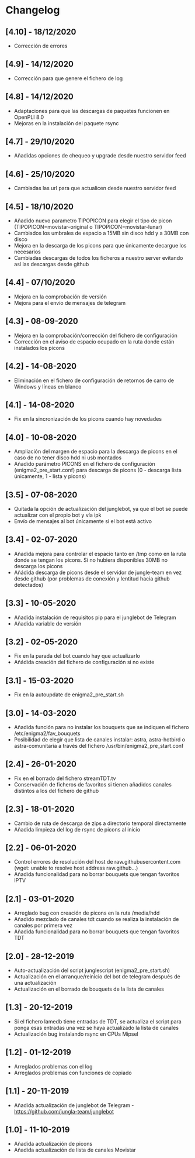 # Changelog

## [4.10] - 18/12/2020

- Corrección de errores

## [4.9] - 14/12/2020

- Corrección para que genere el fichero de log

## [4.8] - 14/12/2020

- Adaptaciones para que las descargas de paquetes funcionen en OpenPLI 8.0
- Mejoras en la instalación del paquete rsync 

## [4.7] - 29/10/2020

- Añadidas opciones de chequeo y upgrade desde nuestro servidor feed

## [4.6] - 25/10/2020

- Cambiadas las url para que actualicen desde nuestro servidor feed

## [4.5] - 18/10/2020

- Añadido nuevo parametro TIPOPICON para elegir el tipo de picon (TIPOPICON=movistar-original o TIPOPICON=movistar-lunar)
- Cambiados los umbrales de espacio a 15MB sin disco hdd y a 30MB con disco
- Mejora en la descarga de los picons para que únicamente decargue los necesarios
- Cambiadas descargas de todos los ficheros a nuestro server evitando así las descargas desde github

## [4.4] - 07/10/2020

- Mejora en la comprobación de versión
- Mejora para el envío de mensajes de telegram

## [4.3] - 08-09-2020

- Mejora en la comprobación/corrección del fichero de configuración
- Corrección en el aviso de espacio ocupado en la ruta donde están instalados los picons

## [4.2] - 14-08-2020

- Eliminación en el fichero de configuración de retornos de carro de Windows y líneas en blanco

## [4.1] - 14-08-2020

- Fix en la sincronización de los picons cuando hay novedades

## [4.0] - 10-08-2020

- Ampliación del margen de espacio para la descarga de picons en el caso de no tener disco hdd ni usb montados 
- Añadido parámetro PICONS en el fichero de configuración (enigma2_pre_start.conf) para descarga de picons (0 - descarga lista únicamente, 1 - lista y picons)

## [3.5] - 07-08-2020

- Quitada la opción de actualización del junglebot, ya que el bot se puede actualizar con el propio bot y vía ipk
- Envío de mensajes al bot únicamente si el bot está activo

## [3.4] - 02-07-2020

- Añadida mejora para controlar el espacio tanto en /tmp como en la ruta donde se tengan los picons. Si no hubiera disponibles 30MB no descarga los picons
- Añádida descarga de picons desde el servidor de jungle-team en vez desde github (por problemas de conexión y lentitud hacia github detectados)

## [3.3] - 10-05-2020

- Añadida instalación de requisitos pip para el junglebot de Telegram
- Añadida variable de versión 

## [3.2] - 02-05-2020

- Fix en la parada del bot cuando hay que actualizarlo
- Añádida creación del fichero de configuración si no existe

## [3.1] - 15-03-2020

- Fix en la autoupdate de enigma2_pre_start.sh

## [3.0] - 14-03-2020

- Añadida función para no instalar los bouquets que se indiquen el fichero /etc/enigma2/fav_bouquets
- Posibilidad de elegir que lista de canales instalar: astra, astra-hotbird o astra-comunitaria a través del fichero /usr/bin/enigma2_pre_start.conf

## [2.4] - 26-01-2020

- Fix en el borrado del fichero streamTDT.tv
- Conservación de ficheros de favoritos si tienen añadidos canales distintos a los del fichero de github

## [2.3] - 18-01-2020

- Cambio de ruta de descarga de zips a directorio temporal directamente
- Añadida limpieza del log de rsync de picons al inicio

## [2.2] - 06-01-2020

- Control errores de resolución del host de raw.githubusercontent.com (wget: unable to resolve host address raw.github...)
- Añadida funcionalidad para no borrar bouquets que tengan favoritos IPTV

## [2.1] - 03-01-2020

- Arreglado bug con creación de picons en la ruta /media/hdd
- Añadido mezclado de canales tdt cuando se realiza la instalación de canales por primera vez
- Añadida funcionalidad para no borrar bouquets que tengan favoritos TDT
    
## [2.0] - 28-12-2019

- Auto-actualización del script junglescript (enigma2_pre_start.sh)
- Actualización en el arranque/reinicio del bot de telegram después de una actualización
- Actualización en el borrado de bouquets de la lista de canales

## [1.3] - 20-12-2019

- Si el fichero lamedb tiene entradas de TDT, se actualiza el script para ponga esas entradas una vez se haya actualizado la lista de canales
- Actualización bug instalando rsync en CPUs Mipsel

## [1.2] - 01-12-2019

- Arreglados problemas con el log
- Arreglados problemas con funciones de copiado

## [1.1] - 20-11-2019

- Añadida actualización de junglebot de Telegram - https://github.com/jungla-team/junglebot

## [1.0] - 11-10-2019

- Añadida actualización de picons
- Añadida actualización de lista de canales Movistar
